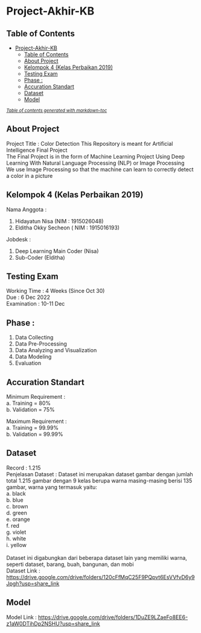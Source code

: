 # Project-Akhir-KB

## Table of Contents
- [Project-Akhir-KB](#project-akhir-kb)
  * [Table of Contents](#table-of-contents)
  * [About Project](#about-project)
  * [Kelompok 4 (Kelas Perbaikan 2019)](#kelompok-4--kelas-perbaikan-2019-)
  * [Testing Exam](#testing-exam)
  * [Phase :](#phase--)
  * [Accuration Standart](#accuration-standart)
  * [Dataset](#dataset)
  * [Model](#model)

<small><i><a href='http://ecotrust-canada.github.io/markdown-toc/'>Table of contents generated with markdown-toc</a></i></small>


## About Project
Project Title : Color Detection
This Repository is meant for Artificial Intelligence Final Project \
The Final Project is in the form of Machine Learning Project Using Deep Learning With Natural Language Processing (NLP) or Image Processing \
We use Image Processing so that the machine can learn to correctly detect a color in a picture

## Kelompok 4 (Kelas Perbaikan 2019)
Nama Anggota :
1. Hidayatun Nisa (NIM : 1915026048)
2. Elditha Okky Secheon ( NIM : 1915016193)

Jobdesk :
1. Deep Learning Main Coder (Nisa)
2. Sub-Coder (Elditha)


 
## Testing Exam
Working Time : 4 Weeks (Since Oct 30) \
Due : 6 Dec 2022 \
Examination : 10-11 Dec 


## Phase : 
1. Data Collecting 
2. Data Pre-Processing 
3. Data Analyzing and Visualization 
4. Data Modeling 
5. Evaluation 


## Accuration Standart  
  Minimum Requirement : \
    a. Training = 80% \
    b. Validation = 75% 

  Maximum Requirement : \
    a. Training = 99.99% \
    b. Validation = 99.99% 


## Dataset
Record : 1.215 \
Penjelasan Dataset :
Dataset ini merupakan dataset gambar dengan jumlah total 1.215 gambar dengan 9 kelas berupa warna masing-masing berisi 135 gambar, warna yang termasuk yaitu:\
a. black \
b. blue \
c. brown \
d. green \
e. orange \
f. red \
g. violet \
h. white \
i. yellow \
\
Dataset ini digabungkan dari beberapa dataset lain yang memiliki warna, seperti dataset, barang, buah, bangunan, dan mobi\
Dataset Link : https://drive.google.com/drive/folders/120cFfMqC25F9PQpvt6EsVVfvD6y9Jpgh?usp=share_link 


## Model
Model Link : https://drive.google.com/drive/folders/1DuZE9LZaeFo8EE6-z1aW0DTihDp2NSHU?usp=share_link
